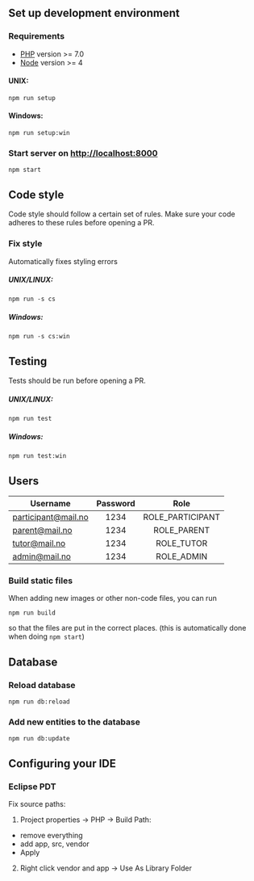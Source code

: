 ## Set up development environment
### Requirements
- [PHP](http://php.net/downloads.php) version >= 7.0
- [Node](https://nodejs.org/en/) version >= 4

#### UNIX:
`npm run setup`
#### Windows:
`npm run setup:win`

### Start server on [http://localhost:8000](http://localhost:8000)
`npm start`

## Code style
Code style should follow a certain set of rules. Make sure your code 
adheres to these rules before opening a PR. 

### Fix style
Automatically fixes styling errors
##### UNIX/LINUX:
`npm run -s cs`
##### Windows:
`npm run -s cs:win`

## Testing
Tests should be run before opening a PR.
##### UNIX/LINUX:
`npm run test`
##### Windows:
`npm run test:win`

## Users
| Username             | Password |       Role       |
| -------------------- |:--------:|:----------------:|
| participant@mail.no  |   1234   | ROLE_PARTICIPANT |
| parent@mail.no       |   1234   |    ROLE_PARENT   |
| tutor@mail.no        |   1234   |    ROLE_TUTOR    |
| admin@mail.no        |   1234   |    ROLE_ADMIN    |

### Build static files
When adding new images or other non-code files, you can run

`npm run build`

so that the files are put in the correct places. (this is automatically
done when doing `npm start`)

## Database
### Reload database
`npm run db:reload`

### Add new entities to the database
`npm run db:update`


## Configuring your IDE
### Eclipse PDT
Fix source paths:

1) Project properties → PHP → Build Path:
  - remove everything
  - add app, src, vendor
  - Apply
2) Right click vendor and app → Use As Library Folder
